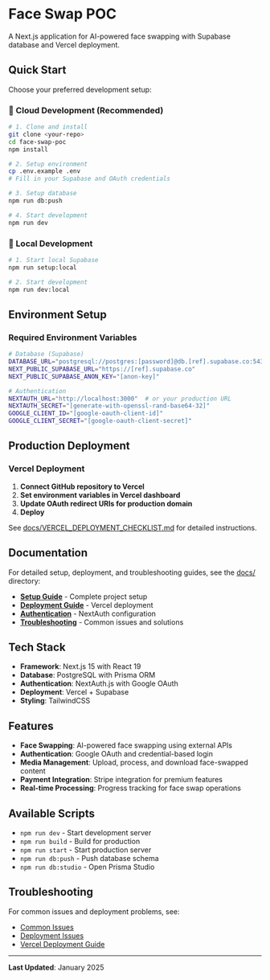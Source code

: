 # Face Swap POC

A Next.js application for AI-powered face swapping with Supabase database and Vercel deployment.

## Quick Start

Choose your preferred development setup:

### 🚀 Cloud Development (Recommended)

```bash
# 1. Clone and install
git clone <your-repo>
cd face-swap-poc
npm install

# 2. Setup environment
cp .env.example .env
# Fill in your Supabase and OAuth credentials

# 3. Setup database
npm run db:push

# 4. Start development
npm run dev
```

### 🔧 Local Development

```bash
# 1. Start local Supabase
npm run setup:local

# 2. Start development
npm run dev:local
```

## Environment Setup

### Required Environment Variables

```bash
# Database (Supabase)
DATABASE_URL="postgresql://postgres:[password]@db.[ref].supabase.co:5432/postgres"
NEXT_PUBLIC_SUPABASE_URL="https://[ref].supabase.co"
NEXT_PUBLIC_SUPABASE_ANON_KEY="[anon-key]"

# Authentication
NEXTAUTH_URL="http://localhost:3000"  # or your production URL
NEXTAUTH_SECRET="[generate-with-openssl-rand-base64-32]"
GOOGLE_CLIENT_ID="[google-oauth-client-id]"
GOOGLE_CLIENT_SECRET="[google-oauth-client-secret]"
```

## Production Deployment

### Vercel Deployment

1. **Connect GitHub repository to Vercel**
2. **Set environment variables in Vercel dashboard**
3. **Update OAuth redirect URIs for production domain**
4. **Deploy**

See [docs/VERCEL_DEPLOYMENT_CHECKLIST.md](docs/VERCEL_DEPLOYMENT_CHECKLIST.md) for detailed instructions.

## Documentation

For detailed setup, deployment, and troubleshooting guides, see the [docs/](docs/) directory:

- **[Setup Guide](docs/PROJECT_SETUP_GUIDE.md)** - Complete project setup
- **[Deployment Guide](docs/VERCEL_DEPLOYMENT_CHECKLIST.md)** - Vercel deployment
- **[Authentication](docs/AUTHENTICATION_FLOW.md)** - NextAuth configuration
- **[Troubleshooting](docs/troubleshooting/)** - Common issues and solutions

## Tech Stack

- **Framework**: Next.js 15 with React 19
- **Database**: PostgreSQL with Prisma ORM
- **Authentication**: NextAuth.js with Google OAuth
- **Deployment**: Vercel + Supabase
- **Styling**: TailwindCSS

## Features

- **Face Swapping**: AI-powered face swapping using external APIs
- **Authentication**: Google OAuth and credential-based login
- **Media Management**: Upload, process, and download face-swapped content
- **Payment Integration**: Stripe integration for premium features
- **Real-time Processing**: Progress tracking for face swap operations

## Available Scripts

- `npm run dev` - Start development server
- `npm run build` - Build for production
- `npm run start` - Start production server
- `npm run db:push` - Push database schema
- `npm run db:studio` - Open Prisma Studio

## Troubleshooting

For common issues and deployment problems, see:

- [Common Issues](docs/troubleshooting/common-issues.md)
- [Deployment Issues](docs/troubleshooting/deployment-issues.md)
- [Vercel Deployment Guide](docs/VERCEL_DEPLOYMENT_CHECKLIST.md)

---

**Last Updated**: January 2025
